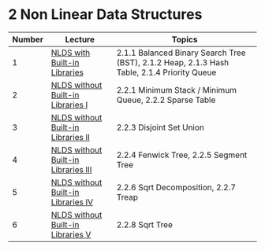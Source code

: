 # 2 Non Linear Data Structures

| Number | Lecture | Topics |
| ------ | ------- | ------ |
| 1 | [NLDS with Built-in Libraries](https://github.com/CPCFI-org/lectures/tree/main/2-Non-linear-data-structures/Lecture-1-NLDS-with-Built-in-Libraries) | 2.1.1 Balanced Binary Search Tree (BST), 2.1.2 Heap, 2.1.3 Hash Table, 2.1.4 Priority Queue |
| 2 | [NLDS without Built-in Libraries I](https://github.com/CPCFI-org/lectures/tree/main/2-Non-linear-data-structures/Lecture-2-NLDS-without-Built-in-Libraries-I) | 2.2.1 Minimum Stack / Minimum Queue, 2.2.2 Sparse Table |
| 3 | [NLDS without Built-in Libraries II](https://github.com/CPCFI-org/lectures/tree/main/2-Non-linear-data-structures/Lecture-3-NLDS-without-Built-in-Libraries-II) | 2.2.3 Disjoint Set Union |
| 4 | [NLDS without Built-in Libraries III](https://github.com/CPCFI-org/lectures/tree/main/2-Non-linear-data-structures/Lecture-4-NLDS-without-Built-in-Libraries-III) | 2.2.4 Fenwick Tree, 2.2.5 Segment Tree |
| 5 | [NLDS without Built-in Libraries IV](https://github.com/CPCFI-org/lectures/tree/main/2-Non-linear-data-structures/Lecture-5-NLDS-without-Built-in-Libraries-IV) | 2.2.6 Sqrt Decomposition, 2.2.7 Treap |
| 6 | [NLDS without Built-in Libraries V](https://github.com/CPCFI-org/lectures/tree/main/2-Non-linear-data-structures/Lecture-6-NLDS-without-Built-in-Libraries-V) | 2.2.8 Sqrt Tree |
